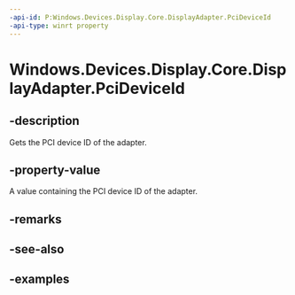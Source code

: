 ```yaml
---
-api-id: P:Windows.Devices.Display.Core.DisplayAdapter.PciDeviceId
-api-type: winrt property
---
```


<!-- Property syntax.
public uint PciDeviceId { get; }
-->

# Windows.Devices.Display.Core.DisplayAdapter.PciDeviceId

## -description
Gets the PCI device ID of the adapter.

## -property-value
A value containing the PCI device ID of the adapter.

## -remarks

## -see-also

## -examples
